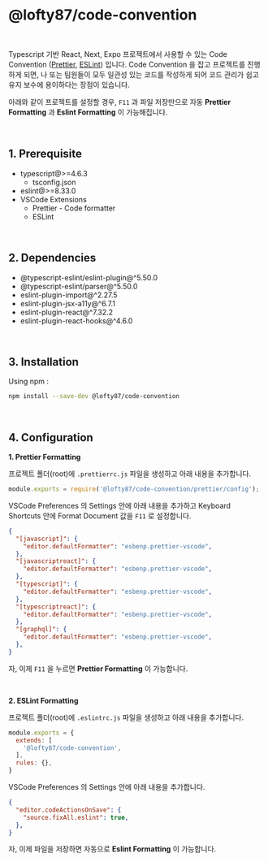 # @lofty87/code-convention

<br />

Typescript 기반 React, Next, Expo 프로젝트에서 사용할 수 있는 Code Convention ([Prettier](https://prettier.io/), [ESLint](https://eslint.org/)) 입니다. Code Convention 을 잡고 프로젝트를 진행하게 되면, 나 또는 팀원들이 모두 일관성 있는 코드를 작성하게 되어 코드 관리가 쉽고 유지 보수에 용이하다는 장점이 있습니다.

아래와 같이 프로젝트를 설정할 경우, `F11` 과 파일 저장만으로 자동 **Prettier Formatting** 과 **Eslint Formatting** 이 가능해집니다.

<br />

## 1. Prerequisite

- typescript@>=4.6.3
  - tsconfig.json
- eslint@>=8.33.0
- VSCode Extensions
  - Prettier - Code formatter
  - ESLint

<br />

## 2. Dependencies

- @typescript-eslint/eslint-plugin@^5.50.0
- @typescript-eslint/parser@^5.50.0
- eslint-plugin-import@^2.27.5
- eslint-plugin-jsx-a11y@^6.7.1
- eslint-plugin-react@^7.32.2
- eslint-plugin-react-hooks@^4.6.0

<br />

## 3. Installation

Using npm :

```bash
npm install --save-dev @lofty87/code-convention
```

<br />

## 4. Configuration

**1. Prettier Formatting**

프로젝트 폴더(root)에 `.prettierrc.js` 파일을 생성하고 아래 내용을 추가합니다.

```js
module.exports = require('@lofty87/code-convention/prettier/config');
```

VSCode Preferences 의 Settings 안에 아래 내용을 추가하고 Keyboard Shortcuts 안에 Format Document 값을 `F11` 로 설정합니다.

```json
{
  "[javascript]": {
    "editor.defaultFormatter": "esbenp.prettier-vscode",
  },
  "[javascriptreact]": {
    "editor.defaultFormatter": "esbenp.prettier-vscode",
  },
  "[typescript]": {
    "editor.defaultFormatter": "esbenp.prettier-vscode",
  },
  "[typescriptreact]": {
    "editor.defaultFormatter": "esbenp.prettier-vscode",
  },
  "[graphql]": {
    "editor.defaultFormatter": "esbenp.prettier-vscode",
  },
}
```

자, 이제 `F11` 을 누르면 **Prettier Formatting** 이 가능합니다.

<br />

**2. ESLint Formatting**

프로젝트 폴더(root)에 `.eslintrc.js` 파일을 생성하고 아래 내용을 추가합니다.

```js
module.exports = {
  extends: [
    '@lofty87/code-convention',
  ],
  rules: {},
}
```

VSCode Preferences 의 Settings 안에 아래 내용을 추가합니다.

```json
{
  "editor.codeActionsOnSave": {
    "source.fixAll.eslint": true,
  },
}
```

자, 이제 파일을 저장하면 자동으로 **Eslint Formatting** 이 가능합니다.
